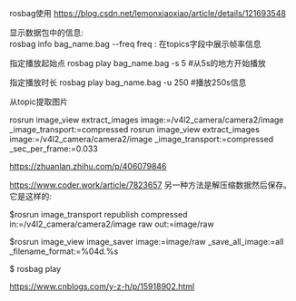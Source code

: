 
rosbag使用
https://blog.csdn.net/lemonxiaoxiao/article/details/121693548

显示数据包中的信息:  
    rosbag info bag_name.bag --freq
        freq : 在topics字段中展示帧率信息

指定播放起始点
    rosbag play bag_name.bag -s 5 #从5s的地方开始播放

指定播放时长
    rosbag play bag_name.bag -u 250 #播放250s信息






从topic提取图片

rosrun image_view extract_images image:=/v4l2_camera/camera2/image  _image_transport:=compressed
rosrun image_view extract_images image:=/v4l2_camera/camera2/image  _image_transport:=compressed _sec_per_frame:=0.033

https://zhuanlan.zhihu.com/p/406079846




https://www.coder.work/article/7823657
另一种方法是解压缩数据然后保存。它是这样的:

$rosrun image_transport republish compressed in:=/v4l2_camera/camera2/image raw out:=image/raw

$rosrun image_view image_saver image:=image/raw _save_all_image:=all _filename_format:=%04d.%s

$ rosbag play <bagfile>



https://www.cnblogs.com/y-z-h/p/15918902.html

